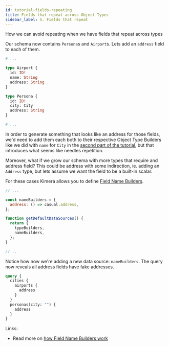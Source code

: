 ```yaml
---
id: tutorial-fields-repeating
title: Fields that repeat across Object Types
sidebar_label: 5. Fields that repeat
---
```


How we can avoid repeating when we have fields that repeat across types

Our schema now contains `Persona`s and `Airport`s. Lets add an `address` field to each of them.

```graphql
# ...

type Airport {
  id: ID!
  name: String
  address: String
}

type Persona {
  id: ID!
  city: City
  address: String
}

# ...
```

In order to generate something that looks like an address for those fields, we'd need to add them each both to their respective Object Type Builders like we did with `name` for `City` in the [second part of the tutorial](/graphql-kimera/docs/tutorial-first-builder), but that introduces what seems like needles repetition.

Moreover, what if we grow our schema with more types that require and address field? This could be address with some indirection, ie. adding an `Address` type, but lets assume we want the field to be a built-in scalar.

For these cases Kimera allows you to define [Field Name Builders](/graphql-kimera/docs/field-name-builders).

```javascript
// ...

const nameBuilders = {
  address: () => casual.address,
};

function getDefaultDataSources() {
  return {
    typeBuilders,
    nameBuilders,
  };
}

// ..
```

Notice how now we're adding a new data source: `nameBuilders`. The query now reveals all address fields have fake addresses.

```graphql
query {
  cities {
    airports {
      address
    }
  }
  personas(city: "") {
    address
  }
}
```

Links:

- Read more on [how Field Name Builders work](/graphql-kimera/docs/field-name-builders)
